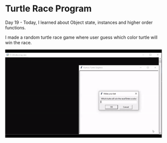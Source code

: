 # Turtle Race Program

Day 19 - Today, I learned about Object state, instances and higher order functions.

I made a random turtle race game where user guess which color turtle will win the race.

![](turtlerace.gif)
